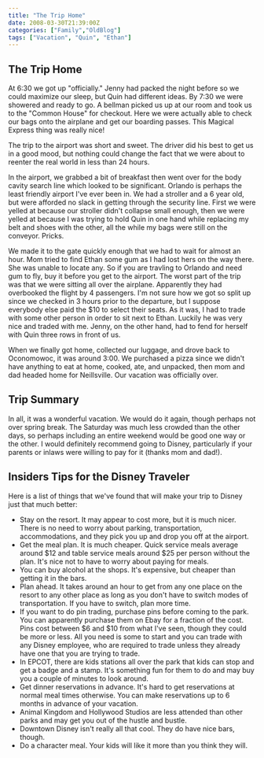 ```yaml
---
title: "The Trip Home"
date: 2008-03-30T21:39:00Z
categories: ["Family","OldBlog"]
tags: ["Vacation", "Quin", "Ethan"]
---
```


## The Trip Home

At 6:30 we got up "officially."  Jenny had packed the night before so we could maximize our sleep, but Quin had different ideas.  By 7:30 we were showered and ready to go.  A bellman picked us up at our room and took us to the "Common House" for checkout.  Here we were actually able to check our bags onto the airplane and get our boarding passes.  This Magical Express thing was really nice!

The trip to the airport was short and sweet.  The driver did his best to get us in a good mood, but nothing could change the fact that we were about to reenter the real world in less than 24 hours.

In the airport, we grabbed a bit of breakfast then went over for the body cavity search line which looked to be significant.  Orlando is perhaps the least friendly airport I've ever been in.  We had a stroller and a 6 year old, but were afforded no slack in getting through the security line.  First we were yelled at because our stroller didn't collapse small enough, then we were yelled at because I was trying to hold Quin in one hand while replacing my belt and shoes with the other, all the while my bags were still on the conveyor.  Pricks.

We made it to the gate quickly enough that we had to wait for almost an hour.  Mom tried to find Ethan some gum as I had lost hers on the way there.  She was unable to locate any.  So if you are travling to Orlando and need gum to fly, buy it before you get to the airport.  The worst part of the trip was that we were sitting all over the airplane.  Apparently they had overbooked the flight by 4 passengers.  I'm not sure how we got so split up since we checked in 3 hours prior to the departure, but I suppose everybody else paid the $10 to select their seats.  As it was, I had to trade with some other person in order to sit next to Ethan.  Luckily he was very nice and traded with me.  Jenny, on the other hand, had to fend for herself with Quin three rows in front of us.

When we finally got home, collected our luggage, and drove back to Oconomowoc, it was around 3:00.  We purchased a pizza since we didn't have anything to eat at home, cooked, ate, and unpacked, then mom and dad headed home for Neillsville.  Our vacation was officially over.

## Trip Summary

In all, it was a wonderful vacation.  We would do it again, though perhaps not over spring break.  The Saturday was much less crowded than the other days, so perhaps including an entire weekend would be good one way or the other.  I would definitely recommend going to Disney, particularly if your parents or inlaws were willing to pay for it (thanks mom and dad!).

## Insiders Tips for the Disney Traveler

Here is a list of things that we've found that will make your trip to Disney just that much better:

* Stay on the resort.  It may appear to cost more, but it is  much nicer.  There is no need to worry about parking, transportation, accommodations, and they pick you up and drop you off at the airport.
* Get the meal plan.  It is much cheaper.  Quick service meals  average around $12 and table service meals around $25 per person  without the plan.  It's nice not to have to worry about paying for  meals.
* You can buy alcohol at the shops.   It's expensive, but  cheaper than getting it in the bars.
* Plan ahead.  It takes around an hour to get from any one  place on the resort to any other place as long as you don't have to  switch modes of transportation.  If you have to switch, plan more  time.
* If you want to do pin trading, purchase pins before coming to  the park.  You can apparently purchase them on Ebay for a fraction  of the cost.  Pins cost between $6 and $10 from what I've seen,  though they could be more or less.  All you need is some to start  and you can trade with any Disney employee, who are required to  trade unless they already have one that you are trying to trade.
* In EPCOT, there are kids stations all over the park that kids  can stop and get a badge and a stamp. It's something fun for them  to do and may buy you a couple of minutes to look around.
* Get dinner reservations in advance.   It's hard to get reservations at normal meal times otherwise.  You can make reservations up to 6 months in advance of your vacation.
* Animal Kingdom and Hollywood Studios are less attended than other parks and may get you out of the hustle and bustle.
* Downtown Disney isn't really all that cool.  They do have nice bars, though.
* Do a character meal.  Your kids will like it more than you think they will.
